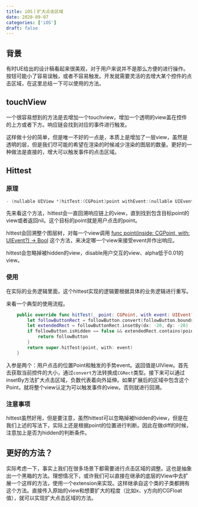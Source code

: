 ```yaml
---
title: iOS丨扩大点击区域
date: 2020-09-07
categories: ['iOS']
draft: false
---
```


## 背景
有时UE给出的设计稿看起来很美观，对于用户来说并不是那么方便的进行操作。按钮可能小了容易误触，或者不容易触发。开发就需要灵活的去增大某个控件的点击区域，在这里总结一下可以使用的方法。
<!--more-->
## touchView
一个很容易想到的方法是去增加一个touchview，增加一个透明的view盖在控件的上方或者下方。响应链会找到对应的事件进行触发。

这样做十分的简单，但是唯一不好的一点是，本质上是增加了一层view，虽然是透明的层，但是我们尽可能的希望在渲染的时候减少渲染的图层的数量。更好的一种做法是直接的，增大可以触发事件的点击区域。

## Hittest
### 原理
```objectivec
- (nullable UIView *)hitTest:(CGPoint)point withEvent:(nullable UIEvent *)event;   // recursively calls -pointInside:withEvent:. point is in the receiver's coordinate system
```
先来看这个方法，hittest会一直回溯响应链上的view，直到找到包含目标point的view或者返回nil。这个目标的point就是用户点击的point。

hittest会回溯整个图层树，对每一个view调用 [func point(inside: CGPoint, with: UIEvent?) -> Bool](https://developer.apple.com/documentation/uikit/uiview/1622533-point) 这个方法，来决定哪一个view来接受event并作出响应。

hittest会忽略掉被hidden的view，disable用户交互的view、alpha低于0.01的view。

### 使用
在实际的业务逻辑里面，这个hittest实现的逻辑要根据具体的业务逻辑进行重写。

来看一个典型的使用流程。
```swift
    public override func hitTest(_ point: CGPoint, with event: UIEvent?) -> UIView? {
        let followButtonRect = followButton.convert(followButton.bounds, to: self)
        let extendedRect = followButtonRect.insetBy(dx: -20, dy: -20)
        if followButton.isHidden == false && extendedRect.contains(point) {
            return followButton
        }
        return super.hitTest(point, with: event)
    }
```

入参是两个：用户点击的位置Point和触发的手势event。返回值是UIView。首先去获取当前控件的大小，通过`convert`方法转换成`CGRect`类型。接下来可以通过insetBy方法扩大点击区域，负数代表着向外延伸。如果扩展后的区域中包含这个Point，就将整个view认定为可以触发事件的view。否则就进行回溯。

### 注意事项
hittest虽然好用，但是要注意，虽然hittest可以忽略掉被hidden的view，但是在我们上述的写法下，实际上还是根据point的位置进行判断。因此在做diff的时候，注意加上是否为hidden的判断条件。

## 更好的方法？
实际考虑一下，事实上我们在很多场景下都需要进行点击区域的调整。这也是抽象出一个黑箱的方法。理想情况下，或许我们可以直接在继承的底层的View中去扩展一个这样的方法，使用一个extension来实现。这样继承自这个类的子类都拥有这个方法。直接传入原始的view和想要扩大的程度（比如x、y方向的CGFloat值），就可以实现扩大点击区域的方法。



